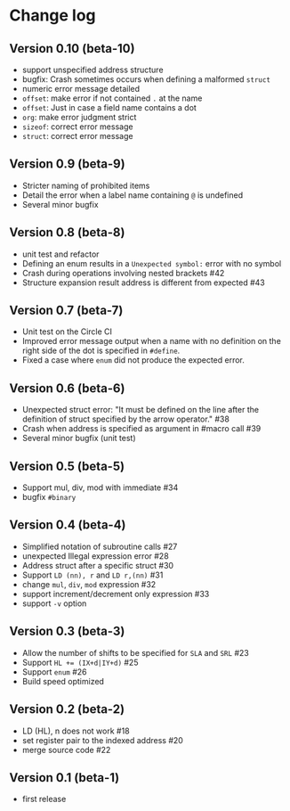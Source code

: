 # Change log

## Version 0.10 (beta-10)

- support unspecified address structure
- bugfix: Crash sometimes occurs when defining a malformed `struct`
- numeric error message detailed
- `offset`: make error if not contained `.` at the name
- `offset`: Just in case a field name contains a dot
- `org`: make error judgment strict
- `sizeof`: correct error message
- `struct`: correct error message

## Version 0.9 (beta-9)

- Stricter naming of prohibited items
- Detail the error when a label name containing `@` is undefined
- Several minor bugfix

## Version 0.8 (beta-8)

- unit test and refactor
- Defining an enum results in a `Unexpected symbol:` error with no symbol
- Crash during operations involving nested brackets #42
- Structure expansion result address is different from expected #43

## Version 0.7 (beta-7)

- Unit test on the Circle CI
- Improved error message output when a name with no definition on the right side of the dot is specified in `#define`.
- Fixed a case where `enum` did not produce the expected error.

## Version 0.6 (beta-6)

- Unexpected struct error: "It must be defined on the line after the definition of struct specified by the arrow operator." #38
- Crash when address is specified as argument in #macro call #39
- Several minor bugfix (unit test)

## Version 0.5 (beta-5)

- Support mul, div, mod with immediate #34
- bugfix `#binary`

## Version 0.4 (beta-4)

- Simplified notation of subroutine calls #27
- unexpected Illegal expression error #28
- Address struct after a specific struct #30
- Support `LD (nn), r` and `LD r,(nn)` #31
- change `mul`, `div`, `mod` expression #32
- support increment/decrement only expression #33
- support `-v` option

## Version 0.3 (beta-3)

- Allow the number of shifts to be specified for `SLA` and `SRL` #23
- Support `HL += (IX+d|IY+d)` #25
- Support `enum` #26
- Build speed optimized

## Version 0.2 (beta-2)

- LD (HL), n does not work #18
- set register pair to the indexed address #20
- merge source code #22

## Version 0.1 (beta-1)

- first release
